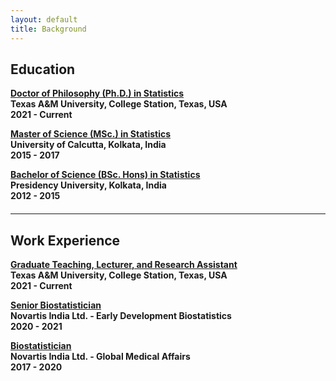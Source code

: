 ```yaml
---
layout: default
title: Background
---
```


## Education
<div style="margin-bottom: 20px;">
  <p>
    <span style="font-weight:bold; text-decoration:underline;">Doctor of Philosophy (Ph.D.) in Statistics
</span><br>
    <strong>Texas A&M University, College Station, Texas, USA<br>
    <strong>2021 - Current</strong> 
  </p>

  <p>
    <span style="font-weight:bold; text-decoration:underline;">Master of Science (MSc.) in Statistics
</span><br>
    <strong>University of Calcutta, Kolkata, India<br>
    <strong>2015 - 2017</strong> 
  </p>
      
  <p>
    <span style="font-weight:bold; text-decoration:underline;">Bachelor of Science (BSc. Hons) in Statistics
</span><br>
    <strong>Presidency University, Kolkata, India<br>
    <strong>2012 - 2015</strong> 
  </p>
      
</div>

---
## Work Experience
<div style="margin-bottom: 20px;">
  <p>
    <span style="font-weight:bold; text-decoration:underline;">Graduate Teaching, Lecturer, and Research Assistant
</span><br>
    <strong>Texas A&M University, College Station, Texas, USA
<br>
    <strong>2021 - Current
  </p>

  <p>
    <span style="font-weight:bold; text-decoration:underline;">Senior Biostatistician
</span><br>
    <strong>Novartis India Ltd. - Early Development Biostatistics
<br>
    <strong>2020 - 2021
  </p>

  <p>
    <span style="font-weight:bold; text-decoration:underline;">Biostatistician
</span><br>
    <strong>Novartis India Ltd. - Global Medical Affairs
<br>
    <strong>2017 - 2020
  </p>
